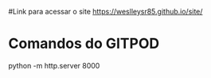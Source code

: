 #Link para acessar o site
https://weslleysr85.github.io/site/

# Comandos do GITPOD
python -m http.server 8000
